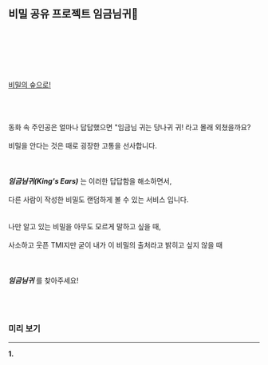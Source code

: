 </br></br></br> 
## 비밀 공유 프로젝트 임금님귀🐴</br></br></br></br></br>

[비밀의 숲으로!](https://kingdonkey.site/)</br></br></br></br>

동화 속 주인공은 얼마나 답답했으면 "임금님 귀는 당나귀 귀! 라고 몰래 외쳤을까요?</br></br>
비밀을 안다는 것은 때로 굉장한 고통을 선사합니다.
</br></br></br></br>
***임금님귀(King's Ears)*** 는 이러한 답답함을 해소하면서, </br></br>
다른 사람이 작성한 비밀도 랜덤하게 볼 수 있는 서비스 입니다.
</br></br></br>
나만 알고 있는 비밀을 아무도 모르게 말하고 싶을 때, </br></br>
사소하고 웃픈 TMI지만 굳이 내가 이 비밀의 출처라고 밝히고 싶지 않을 때
</br></br></br></br>
***임금님귀*** 를 찾아주세요!
</br></br></br></br>

### 미리 보기
***

**1.**
